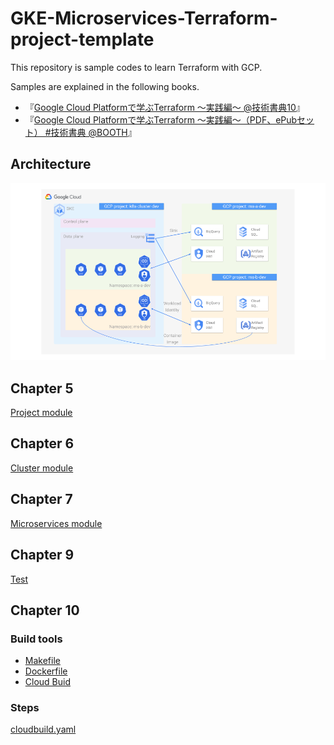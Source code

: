 # GKE-Microservices-Terraform-project-template

This repository is sample codes to learn Terraform with GCP.

Samples are explained in the following books.

* 『[Google Cloud Platformで学ぶTerraform 〜実践編〜 @技術書典10](https://techbookfest.org/product/6366164626178048)』
* 『[Google Cloud Platformで学ぶTerraform 〜実践編〜（PDF、ePubセット） #技術書典 @BOOTH](https://toshi0607.booth.pm/items/2629085)』

## Architecture

![Architecture](/docs/images/architecture-overview.png)

## Chapter 5

[Project module](./modules/project/)

## Chapter 6

[Cluster module](./modules/cluster/)

## Chapter 7

[Microservices module](./modules/microservices/)

## Chapter 9

[Test](./modules/test/)

## Chapter 10

### Build tools

* [Makefile](./Makefile)
* [Dockerfile](./Dockerfile)
* [Cloud Buid](./ci-image.yaml)

### Steps

[cloudbuild.yaml](./cloudbuild.yaml)
